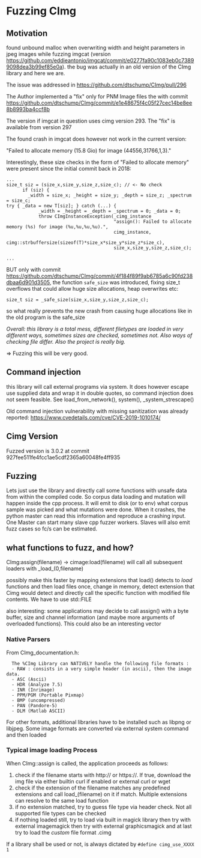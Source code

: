 # Fuzzing CImg

## Motivation

found unbound malloc when overwriting width and height parameters in jpeg images while fuzzing imgcat (version https://github.com/eddieantonio/imgcat/commit/e0277fa90c1083eb0c73899098dea3b99ef85e0a).
the bug was actually in an old version of the CImg library and here we are.

The issue was addressed in https://github.com/dtschump/CImg/pull/296

The Author implemented a "fix" only for PNM Image files the with commit https://github.com/dtschump/CImg/commit/e1e48675f4c05f27cec14be8ee8b8993ba4ccf8b

The version if imgcat in question uses cimg version 293. The "fix" is available from version 297

The found crash in imgcat does however not work in the current version:

"Failed to allocate memory (15.8 Gio) for image (44556,31766,1,3)."

Interestingly, these size checks in the form of "Failed to allocate memory" were present since the initial commit back in 2018:

```
...
size_t siz = (size_x,size_y,size_z,size_c); // <- No check
      if (siz) {
        _width = size_x; _height = size_y; _depth = size_z; _spectrum = size_c;
try { _data = new T[siz]; } catch (...) {
            _width = _height = _depth = _spectrum = 0; _data = 0;
            throw CImgInstanceException(_cimg_instance
                                        "assign(): Failed to allocate memory (%s) for image (%u,%u,%u,%u).",
                                        cimg_instance,
                                        cimg::strbuffersize(sizeof(T)*size_x*size_y*size_z*size_c),
                                        size_x,size_y,size_z,size_c);

...
```

BUT only with commit https://github.com/dtschump/CImg/commit/4f184f89f9ab6785a6c90fd238dbaa6d901d3505,
the function ```safe_size``` was introduced, fixing size_t overflows that could allow huge size allocations,
heap overwrites etc:

```size_t siz = _safe_size(size_x,size_y,size_z,size_c);```

so what really prevents the new crash from causing huge allocations like in the old program
is the safe_size

*Overall: this library is a total mess, different filetypes are loaded in very different ways,
sometimes sizes are checked, sometimes not. Also ways of checking file differ. Also the project
is really big.*

=> Fuzzing this will be very good.

## Command injection

this library will call external programs via system. It does however
escape use supplied data and wrap it in double quotes, so command injection
does not seem feasible. See load_from_network(), system(), _system_strescape()

Old command injection vulnerability with missing sanitization was already reported: https://www.cvedetails.com/cve/CVE-2019-1010174/

## Cimg Version

Fuzzed version is 3.0.2 at commit 927fee511fe4fcc1ae5cdf2365a60048fe4ff935

## Fuzzing

Lets just use the library and directly call some functions with unsafe data
from within the compiled code. So corpus data loading and mutation will happen
inside the cpp process. It will emit to disk (or to env) what corpus sample was
picked and what mutations were done. When it crashes, the python master can
read this information and reproduce a crashing input. One Master can start
many slave cpp fuzzer workers. Slaves will also emit fuzz cases so fc/s can
be estimated.

## what functions to fuzz, and how?

CImg:assign(filename) -> cimage:load(filename) will call all subsequent loaders
with \_load\_<format>(0,filename)

possibly make this faster by mapping extensions that load() detects to _load_<format>
functions and then load files once, change in memory, detect extension that Cimg would
detect and directly call the specific function with modified file contents. We have to
use std::FILE

also interesting: some applications may decide to call assign() with a byte buffer,
size and channel information (and maybe more arguments of overloaded functions). This
could also be an interesting vector

### Native Parsers

From CImg_documentation.h:

```
  The %CImg Library can NATIVELY handle the following file formats :
  - RAW : consists in a very simple header (in ascii), then the image data.
  - ASC (Ascii)
  - HDR (Analyze 7.5)
  - INR (Inrimage)
  - PPM/PGM (Portable Pixmap)
  - BMP (uncompressed)
  - PAN (Pandore-5)
  - DLM (Matlab ASCII)
```

For other formats, additional libraries have to be installed such as libpng or libjpeg. Some
image formats are converted via external system command and then loaded

### Typical image loading Process

When CImg<T>::assign is called, the application proceeds as follows:

1) check if the filename starts with http:// or https://. If true, download the img file via either builtin curl if enabled or external curl or wget
2) check if the extension of the filename matches any predefined extensions and call load_<imgtype>(filename) on it if match. Multiple extensions
can resolve to the same load function
3) if no extension matched, try to guess file type via header check. Not all supported file types can be checked
4) if nothing loaded still, try to load via built in magick library then try with external imagemagick then try with external graphicsmagick
and at last try to load the _custom_ file format .cimg

If a library shall be used or not, is always dictated by ```#define cimg_use_XXXX 1```